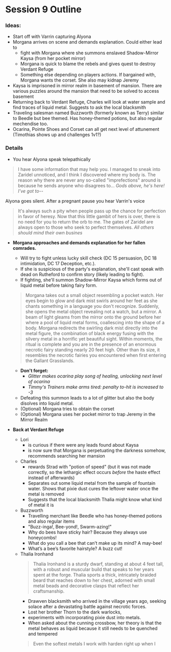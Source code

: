 # Session 9 Outline

### Ideas:
- Start off with Varrin capturing Alyona
- Morgana arrives on scene and demands explanation. Could either lead to 
  - fight with Morgana where she summons enslaved Shadow-Mirror Kaysa (from her pocket mirror)
  - Morgana is quick to blame the rebels and gives quest to destroy Verdant Refuge
  - Something else depending on players actions. If bargained with, Morgana wants the corset. She also may kidnap Jeremy
- Kaysa is imprisoned in mirror realm in basement of mansion. There are various puzzles around the mansion that need to be solved to access basement
- Returning back to Verdant Refuge, Charles will look at water sample and find traces of liquid metal. Suggests to ask the local blacksmith 
- Traveling salesman named Buzzworth (formerly known as Terry) similar to Beedle but bee themed. Has honey-themed potions, but also regular mechendise too. 
- Ocarina, Pointe Shoes and Corset can all get next level of attunement (Timothias shows up and challenges 1v1?)

### Details
- You hear Alyona speak telepathically 
> I have some information that may help you. I managed to sneak into Zaridel unnoticed, and I think I discovered where my body is. The reason why there are never any so-called "imprefections" around is because he sends anyone who disagrees to... *Gods above, he's here! I've got to--* 
 
Alyona goes silent. After a pregnant pause you hear Varrin's voice
   > It's always such a pity when people pass up the chance for perfection in favor of heresy. Now that this little gambit of hers is over, there is no need for you to return the orb to me. The gates of Zaridel are always open to those who seek to perfect themselves. *All others should mind their own busines*

- **Morgana approaches and demands explanation for her fallen comrades.**
  -  Will try to fight unless lucky skill check (DC 15 persuasion, DC 18 intimidation, DC 17 Deception, etc.).  
  -  If she is suspicious of the party's explanation, she'll cast speak with dead on Rutheford to confirm story (likely leading to fight).
  -  If fighting, she'll summon Shadow-Mirror Kaysa which forms out of liquid metal before taking fairy form.
   > Morgana takes out a small object resembling a pocket watch. Her eyes begin to glow and dark mist swirls around her feet as she chants something in a language you don't recognize. Suddenly, she opens the metal object revealing not a watch, but a mirror. A beam of light gleams from the mirror onto the ground before her where a pool of liquid metal forms, coallescing into the shape of a body. Morgana redirects the swirling dark mist directly into the metal figure, the combination of black energy fusing with the silvery metal in a horrific yet beautiful sight. Within moments, the ritual is complete and you are in the presence of an enormous necrotic fairy standing nearly 20 feet high. Other than its size, it resembles the necrotic fairies you encountered when first entering the Gallant Grasslands. 
   -  **Don't forget:** 
      -  *Glitter makes ocarina play song of healing, unlocking next level of ocarina*
      -  *Timmy's Trainers make arms tired: penalty to-hit is increased to -3*
  -   Defeating this summon leads to a lot of glitter but also the body disolves into liquid metal.  
  - (Optional) Morgana tries to obtain the corset
  - (Optional) Morgana uses her pocket mirror to trap Jeremy in the Mirror Realm
&nbsp;

- **Back at Verdant Refuge**
  - Lori 
    - is curious if there were any leads found about Kaysa
    - is now sure that Morgana is perpetuating the darkness somehow, recommends searching her mansion
  - Charles 
    - rewards Strad with "potion of speed" (but it was not made correctly, so the lethargic effect occurs *before* the haste effect instead of afterwards)
    - Separates out some liquid metal from the sample of fountain water. Shows that pixie dust cures the leftover water once the metal is removed
    - Suggests that the local blacksmith Thalia might know what kind of metal it is
  - Buzzworth
    - Travelling merchant like Beedle who has honey-themed potions and also regular items
    - "Buzz-inga!, Bee-yond!, Swarm-azing!" 
    - Why do bees have sticky hair? Because they always use honeycombs!
    - What do you call a bee that can’t make up its mind? A may-bee!
    - What’s a bee’s favorite hairstyle? A buzz cut!
  - Thalia Ironhand
    > Thalia Ironhand is a sturdy dwarf, standing at about 4 feet tall, with a robust and muscular build that speaks to her years spent at the forge.  Thalia sports a thick, intricately braided beard that reaches down to her chest, adorned with small metal beads and decorative clasps that reflect her craftsmanship.
    - Drawven blacksmith  who arrived in the village years ago, seeking solace after a devastating battle against necrotic forces. 
    - Lost her brother Thorn to the dark warlocks, 
    - experiments with incorporating pixie dust into metals. 
    - When asked about the cunning crossbow, her theory is that the metal behaves as liquid because it still needs to be quenched and tempered
    > Even the softest metals I work with harden right up when I  